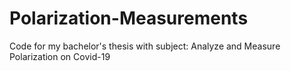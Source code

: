 # Polarization-Measurements
Code for my bachelor's thesis with subject: Analyze and Measure Polarization on Covid-19
